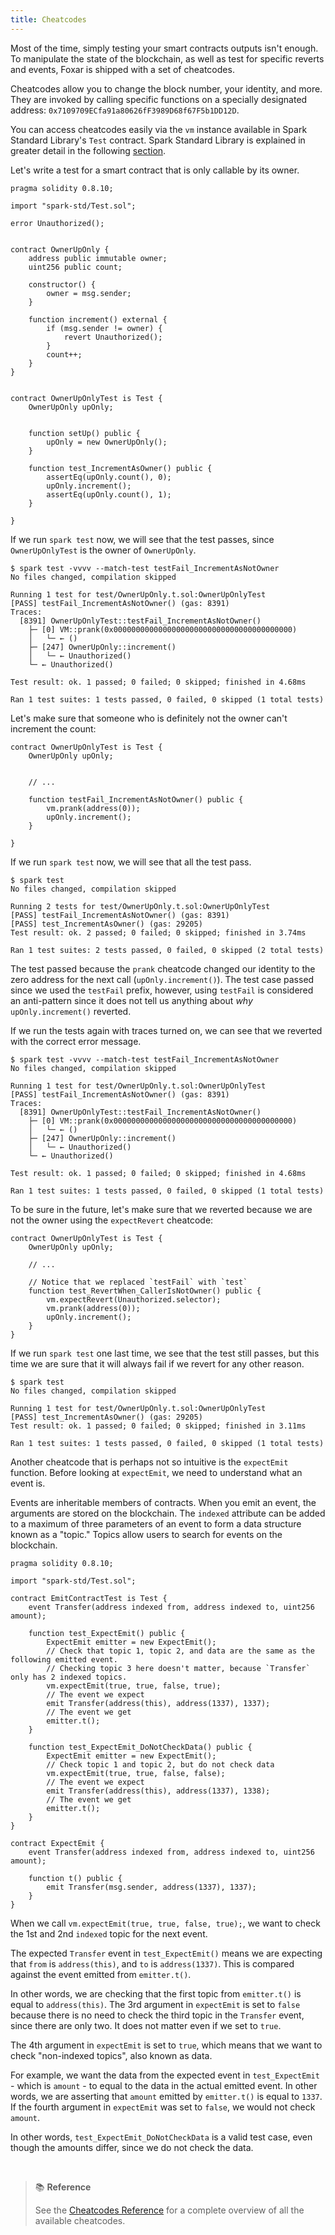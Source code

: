 ```yaml
---
title: Cheatcodes
---
```


Most of the time, simply testing your smart contracts outputs isn't enough. To manipulate the state of the blockchain, as well as test for specific reverts and events, Foxar is shipped with a set of cheatcodes.

Cheatcodes allow you to change the block number, your identity, and more. They are invoked by calling specific functions on a specially designated address: `0x7109709ECfa91a80626fF3989D68f67F5b1DD12D`.

You can access cheatcodes easily via the `vm` instance available in Spark Standard Library's `Test` contract. Spark Standard Library is explained in greater detail in the following [section](./spark-std).

Let's write a test for a smart contract that is only callable by its owner.

```solidity
pragma solidity 0.8.10;

import "spark-std/Test.sol";

error Unauthorized();


contract OwnerUpOnly {
    address public immutable owner;
    uint256 public count;

    constructor() {
        owner = msg.sender;
    }

    function increment() external {
        if (msg.sender != owner) {
            revert Unauthorized();
        }
        count++;
    }
}


contract OwnerUpOnlyTest is Test {
    OwnerUpOnly upOnly;


    function setUp() public {
        upOnly = new OwnerUpOnly();
    }

    function test_IncrementAsOwner() public {
        assertEq(upOnly.count(), 0);
        upOnly.increment();
        assertEq(upOnly.count(), 1);
    }

}
```

If we run `spark test` now, we will see that the test passes, since `OwnerUpOnlyTest` is the owner of `OwnerUpOnly`.

```ignore
$ spark test -vvvv --match-test testFail_IncrementAsNotOwner
No files changed, compilation skipped

Running 1 test for test/OwnerUpOnly.t.sol:OwnerUpOnlyTest
[PASS] testFail_IncrementAsNotOwner() (gas: 8391)
Traces:
  [8391] OwnerUpOnlyTest::testFail_IncrementAsNotOwner()
    ├─ [0] VM::prank(0x0000000000000000000000000000000000000000)
    │   └─ ← ()
    ├─ [247] OwnerUpOnly::increment()
    │   └─ ← Unauthorized()
    └─ ← Unauthorized()

Test result: ok. 1 passed; 0 failed; 0 skipped; finished in 4.68ms

Ran 1 test suites: 1 tests passed, 0 failed, 0 skipped (1 total tests)
```

Let's make sure that someone who is definitely not the owner can't increment the count:

```solidity
contract OwnerUpOnlyTest is Test {
    OwnerUpOnly upOnly;


    // ...

    function testFail_IncrementAsNotOwner() public {
        vm.prank(address(0));
        upOnly.increment();
    }

}

```

If we run `spark test` now, we will see that all the test pass.

```ignore
$ spark test
No files changed, compilation skipped

Running 2 tests for test/OwnerUpOnly.t.sol:OwnerUpOnlyTest
[PASS] testFail_IncrementAsNotOwner() (gas: 8391)
[PASS] test_IncrementAsOwner() (gas: 29205)
Test result: ok. 2 passed; 0 failed; 0 skipped; finished in 3.74ms

Ran 1 test suites: 2 tests passed, 0 failed, 0 skipped (2 total tests)
```

The test passed because the `prank` cheatcode changed our identity to the zero address for the next call (`upOnly.increment()`). The test case passed since we used the `testFail` prefix, however, using `testFail` is considered an anti-pattern since it does not tell us anything about _why_ `upOnly.increment()` reverted.

If we run the tests again with traces turned on, we can see that we reverted with the correct error message.

```ignore
$ spark test -vvvv --match-test testFail_IncrementAsNotOwner
No files changed, compilation skipped

Running 1 test for test/OwnerUpOnly.t.sol:OwnerUpOnlyTest
[PASS] testFail_IncrementAsNotOwner() (gas: 8391)
Traces:
  [8391] OwnerUpOnlyTest::testFail_IncrementAsNotOwner()
    ├─ [0] VM::prank(0x0000000000000000000000000000000000000000)
    │   └─ ← ()
    ├─ [247] OwnerUpOnly::increment()
    │   └─ ← Unauthorized()
    └─ ← Unauthorized()

Test result: ok. 1 passed; 0 failed; 0 skipped; finished in 4.68ms

Ran 1 test suites: 1 tests passed, 0 failed, 0 skipped (1 total tests)
```

To be sure in the future, let's make sure that we reverted because we are not the owner using the `expectRevert` cheatcode:

```solidity
contract OwnerUpOnlyTest is Test {
    OwnerUpOnly upOnly;

    // ...

    // Notice that we replaced `testFail` with `test`
    function test_RevertWhen_CallerIsNotOwner() public {
        vm.expectRevert(Unauthorized.selector);
        vm.prank(address(0));
        upOnly.increment();
    }
}

```

If we run `spark test` one last time, we see that the test still passes, but this time we are sure that it will always fail if we revert for any other reason.

```ignore
$ spark test
No files changed, compilation skipped

Running 1 test for test/OwnerUpOnly.t.sol:OwnerUpOnlyTest
[PASS] test_IncrementAsOwner() (gas: 29205)
Test result: ok. 1 passed; 0 failed; 0 skipped; finished in 3.11ms

Ran 1 test suites: 1 tests passed, 0 failed, 0 skipped (1 total tests)
```

Another cheatcode that is perhaps not so intuitive is the `expectEmit` function. Before looking at `expectEmit`, we need to understand what an event is.

Events are inheritable members of contracts. When you emit an event, the arguments are stored on the blockchain. The `indexed` attribute can be added to a maximum of three parameters of an event to form a data structure known as a "topic." Topics allow users to search for events on the blockchain.

```solidity
pragma solidity 0.8.10;

import "spark-std/Test.sol";

contract EmitContractTest is Test {
    event Transfer(address indexed from, address indexed to, uint256 amount);

    function test_ExpectEmit() public {
        ExpectEmit emitter = new ExpectEmit();
        // Check that topic 1, topic 2, and data are the same as the following emitted event.
        // Checking topic 3 here doesn't matter, because `Transfer` only has 2 indexed topics.
        vm.expectEmit(true, true, false, true);
        // The event we expect
        emit Transfer(address(this), address(1337), 1337);
        // The event we get
        emitter.t();
    }

    function test_ExpectEmit_DoNotCheckData() public {
        ExpectEmit emitter = new ExpectEmit();
        // Check topic 1 and topic 2, but do not check data
        vm.expectEmit(true, true, false, false);
        // The event we expect
        emit Transfer(address(this), address(1337), 1338);
        // The event we get
        emitter.t();
    }
}

contract ExpectEmit {
    event Transfer(address indexed from, address indexed to, uint256 amount);

    function t() public {
        emit Transfer(msg.sender, address(1337), 1337);
    }
}
```

When we call `vm.expectEmit(true, true, false, true);`, we want to check the 1st and 2nd `indexed` topic for the next event.

The expected `Transfer` event in `test_ExpectEmit()` means we are expecting that `from` is `address(this)`, and `to` is `address(1337)`. This is compared against the event emitted from `emitter.t()`.

In other words, we are checking that the first topic from `emitter.t()` is equal to `address(this)`. The 3rd argument in `expectEmit` is set to `false` because there is no need to check the third topic in the `Transfer` event, since there are only two. It does not matter even if we set to `true`.

The 4th argument in `expectEmit` is set to `true`, which means that we want to check "non-indexed topics", also known as data.

For example, we want the data from the expected event in `test_ExpectEmit` - which is `amount` - to equal to the data in the actual emitted event. In other words, we are asserting that `amount` emitted by `emitter.t()` is equal to `1337`. If the fourth argument in `expectEmit` was set to `false`, we would not check `amount`.

In other words, `test_ExpectEmit_DoNotCheckData` is a valid test case, even though the amounts differ, since we do not check the data.

<br />

> 📚 **Reference**
>
> See the [Cheatcodes Reference](../cheatcodes/) for a complete overview of all the available cheatcodes.
